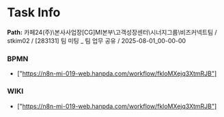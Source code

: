 # Task Info

**Path:** 카페24(주)\본사사업장\[CG]MI본부\고객성장센터\시너지그룹\비즈커넥트팀 / stkim02 / [283131] 팀 미팅 _ 팀 업무 공유 / 2025-08-01_00-00-00

### BPMN
- ["https://n8n-mi-019-web.hanpda.com/workflow/fkloMXejq3XtmRJB"]

### WIKI
- ["https://n8n-mi-019-web.hanpda.com/workflow/fkloMXejq3XtmRJB"]

